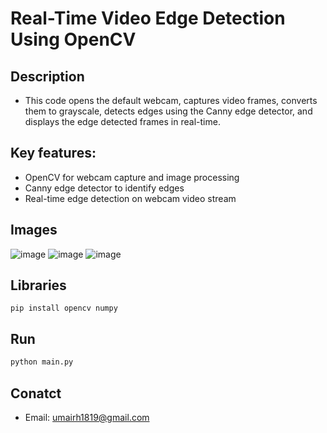 # Real-Time Video Edge Detection Using OpenCV

## Description
- This code opens the default webcam, captures video frames, converts them to grayscale, detects edges using the Canny edge detector, and displays the edge 
  detected frames in real-time.

## Key features:

- OpenCV for webcam capture and image processing
- Canny edge detector to identify edges
- Real-time edge detection on webcam video stream

## Images

![image](https://www.dropbox.com/s/gvhfkk8qzzxyq9s/11.png?dl=0)
![image](https://www.dropbox.com/s/700areuoochvu2s/22.png?dl=0)
![image](https://www.dropbox.com/s/0rgil75qp7ildw7/33.png?dl=0)


## Libraries

``` bask
pip install opencv numpy
```

## Run

```bash
python main.py
```
## Conatct
- Email: umairh1819@gmail.com

